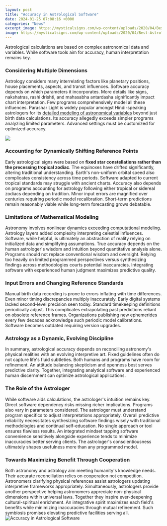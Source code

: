 ```yaml
---
layout: post
title: "Accuracy in Astrological Software"
date: 2024-01-25 07:08:16 +0000
categories: "News"
excerpt_image: https://mysticalsigns.com/wp-content/uploads/2020/04/Best-Astrology-Software.jpg
image: https://mysticalsigns.com/wp-content/uploads/2020/04/Best-Astrology-Software.jpg
---
```


Astrological calculations are based on complex astronomical data and variables. While software tools aim for accuracy, human interpretation remains key.
### Considering Multiple Dimensions
Astrology considers many interrelating factors like planetary positions, house placements, aspects, and transit influences. Software accuracy depends on which parameters it incorporates. More details like signs, nakshatras, rashi drishti, and mahasabha antardasha significantly impact chart interpretation. Few programs comprehensively model all these influences. 
Parashar Light is widely popular amongst Hindi-speaking astrologers for its [detailed modeling of astronomical variables](https://store.fi.io.vn/chihuahua-unicorn3847-t-shirt) beyond just birth data calculations. Its accuracy allegedly exceeds simpler programs analyzing limited parameters. Advanced settings must be customized for optimized accuracy.

![](http://static.listoffreeware.com/wp-content/uploads/whatwatch_astrological_software_large_2016-12-05_04-41-33.jpg)
### Accounting for Dynamically Shifting Reference Points  
Early astrological signs were based on **fixed star constellations rather than the precessing tropical zodiac**. The equinoxes have drifted significantly, altering traditional understanding. Earth's non-uniform orbital speed also complicates consistency across time periods. Software adapted to current tropical standards may struggle with ancient charts.
Accuracy also depends on programs accounting for astrology following either tropical or sidereal zodiacs depending on tradition. Minor input errors are magnified over centuries requiring periodic model recalibration. Short-term predictions remain reasonably viable while long-term forecasting grows debatable.
### Limitations of Mathematical Modeling  
Astronomy involves nonlinear dynamics exceeding computational modeling. Astrology layers added complexity interpreting celestial influences. Software, while helpful, is ultimately an abstraction of reality relying on initialized data and simplifying assumptions. True accuracy depends on the human astrologer's wisdom and intuition beyond quantitative analysis alone.
Programs should not replace conventional wisdom and oversight. Relying too heavily on limited programmed perspectives versus synthesizing findings across methodologies courts potential inaccuracies. Integrating software with experienced human judgment maximizes predictive quality.
### Input Errors and Changing Reference Standards
Manual birth data recording is prone to errors inflating with time differences. Even minor timing discrepancies multiply inaccurately. Early digital systems lacked second-level precision seen today. 
Standard timekeeping definitions periodically adjust. This complicates extrapolating past predictions reliant on obsolete reference frames. Organizations publishing new ephemerides every few decades acknowledge such periodic model calibrations. Software becomes outdated requiring version upgrades.
### Astrology as a Dynamic, Evolving Discipline
In summary, astrological accuracy depends on reconciling astronomy's physical realities with an evolving interpretive art. Fixed guidelines often do not capture life's fluid subtleties. Both humans and programs have room for refinement. An attitude balancing skepticism and openness best serves predictive clarity. Together, integrating analytical software and experienced human discernment can optimize astrological applications.
### The Role of the Astrologer 
While software aids calculations, the astrologer's intuition remains key. Direct software dependency risks missing richer implications. Programs also vary in parameters considered. The astrologer must understand program specifics to adjust interpretations appropriately. 
Overall predictive reliability necessitates synthesizing software findings wisely with traditional methodologies and continual self-education. No single approach or tool ensures flawless results. An integrated mindset tapping software convenience sensitively alongside experience tends to minimize inaccuracies better serving clients. The astrologer's conscientiousness ultimately shapes usefulness more than any programmed model.
### Towards Maximizing Benefit Through Cooperation 
Both astronomy and astrology aim meeting humanity's knowledge needs. Their accurate reconciliation relies on cooperation not competition. Astronomers clarifying physical references assist astrologers updating interpretive frameworks appropriately.
Simultaneously, astrologers provide another perspective helping astronomers appreciate non-physical dimensions within universal laws. Together they inspire ever-deepening cultural-spiritual enrichment. An integrative spirit maximizes each field's benefits while minimizing inaccuracies through mutual refinement. Such symbiosis promises elevating predictive facilities serving all.
![Accuracy in Astrological Software](https://mysticalsigns.com/wp-content/uploads/2020/04/Best-Astrology-Software.jpg)